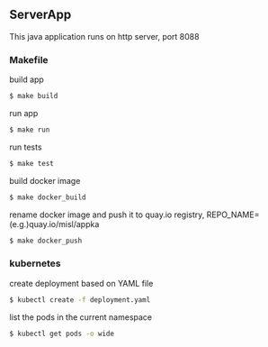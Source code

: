 ## ServerApp

This java application runs on http server, port 8088

### Makefile

build app
```bat
$ make build
```
run app
```bat
$ make run
```
run tests
```bat
$ make test
```
build docker image
```bat
$ make docker_build
```
rename docker image and push it to quay.io registry, REPO_NAME=(e.g.)quay.io/misl/appka
```bat
$ make docker_push
```

### kubernetes  

create deployment based on YAML file
```bat
$ kubectl create -f deployment.yaml
```
list the pods in the current namespace
```bat
$ kubectl get pods -o wide
```


